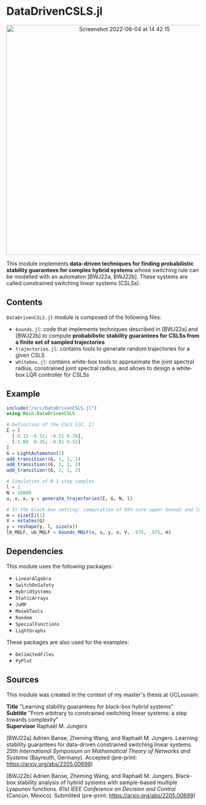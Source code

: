# DataDrivenCSLS.jl

<p align="center">
  <img width="600" alt="Screenshot 2022-06-04 at 14 42 15" src="https://user-images.githubusercontent.com/45042779/171999438-d44997ef-6832-47ad-8f8a-7223aa64de18.png">
</p>

This module implements **data-driven techniques for finding probabilistic stability guarantees for complex hybrid systems** whose switching rule can be modelled with an automaton [BWJ22a, BWJ22b]. These systems are called constrained switching linear systems (CSLSs).

## Contents

<code>DataDrivenCSLS.jl</code> module is composed of the following files:
* <code>bounds.jl</code>: code that implements techniques described in [BWJ22a] and [BWJ22b] to compute **probabilistic stability guarantees for CSLSs from a finite set of sampled trajectories**
* <code>trajectories.jl</code>: contains tools to generate random trajectories for a given CSLS
* <code>whitebox.jl</code>: contains white-box tools to approximate the joint spectral radius, constrained joint spectral radius, and allows to design a white-box LQR controller for CSLSs

## Example

```julia
include("/src/DataDrivenCSLS.jl")
using Main.DataDrivenCSLS

# Definition of the CSLS S(G, Σ)
Σ = [
  [-0.12 -0.51; -0.51 0.76],
  [-1.00  0.35; -0.01 0.51]
]
G = LightAutomaton(2)
add_transition!(G, 1, 1, 1)
add_transition!(G, 1, 2, 2)
add_transition!(G, 2, 1, 2)

# Simulation of N 1-step samples
l = 1
N = 10000
u, v, x, y = generate_trajectories(Σ, G, N, l)

# In the black-box setting: computation of 95%-sure upper bounds and lower bounds on the CJSR from data
m = size(Σ)[1]
V = nstates(G)
y = reshape(y, l, size(x))
lb_MQLF, ub_MQLF = bounds_MQLF(x, u, y, v, V, .975, .975, m)
```

## Dependencies

This module uses the following packages:
* <code>LinearAlgebra</code>
* <code>SwitchOnSafety</code>
* <code>HybridSystems</code>
* <code>StaticArrays</code>
* <code>JuMP</code>
* <code>MosekTools</code>
* <code>Random</code>
* <code>SpecialFunctions</code>
* <code>LightGraphs</code>

These packages are also used for the examples:
* <code>DelimitedFiles</code>
* <code>PyPlot</code>

## Sources

This module was created in the context of my master's thesis at UCLouvain:

**Title** "Learning stability guarantees for black-box hybrid systems"\
**Subtitle** "From arbitrary to constrained switching linear systems: a step towards complexity"\
**Supervisor** Raphaël M. Jungers

[BWJ22a] Adrien Banse, Zheming Wang, and Raphaël M. Jungers. Learning stability guarantees for data-driven constrained switching linear systems. _25th International Symposium on Mathematical Theory of Networks and Systems_ (Bayreuth, Germany). Accepted (pre-print: https://arxiv.org/abs/2205.00696)

[BWJ22b] Adrien Banse, Zheming Wang, and Raphaël M. Jungers. Black-box stability analysis of hybrid systems with sample-based multiple Lyapunov functions. _61st IEEE Conference on Decision and Control_ (Cancùn, Mexico). Submitted (pre-print: https://arxiv.org/abs/2205.00699)

